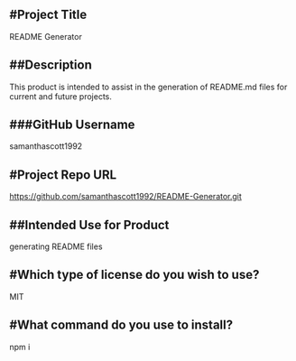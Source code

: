 
#Project Title
---------------
README Generator



##Description
---------------
This product is intended to assist in the generation of README.md files for current and future projects. 


###GitHub Username
------------------
samanthascott1992

#Project Repo URL
-------------------
 https://github.com/samanthascott1992/README-Generator.git

##Intended Use for Product
--------------------------
 generating README files


#Which type of license do you wish to use?
----------------------------
MIT

#What command do you use to install?
------------------------
 npm i


